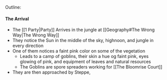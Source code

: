 Outline:
#### The Arrival
- The [[1 Party|Party]] Arrives in the jungle at [[Geography#The Wrong Way|The Wrong Way]]
- They notice the Sun in the middle of the sky, highnoon, and jungle in every direction
- One of them notices a faint pink color on some of the vegetation
	- Leads to a camp of goblins, their skin a hue og faint pink, eyes glowing of pink, and equipment of leaves and natural resources
	- The Goblins are spore spreaders working for [[The Bloomrise Court]]
- They are then approached by Steppe, 